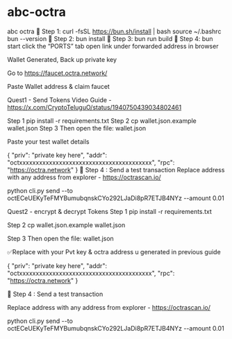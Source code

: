 # abc-octra
abc octra
🔹 Step 1:
curl -fsSL https://bun.sh/install | bash
source ~/.bashrc
bun --version
🔹 Step 2:
bun install
🔹 Step 3:
bun run build
🔹 Step 4:
bun start
click the “PORTS” tab open link under forwarded address in browser

Wallet Generated, Back up private key

Go to https://faucet.octra.network/

Paste Wallet address & claim faucet



Quest1 - Send Tokens
Video Guide - https://x.com/CryptoTeluguO/status/1940750439034802461

Step 1
pip install -r requirements.txt
Step 2
cp wallet.json.example wallet.json
Step 3
Then open the file: wallet.json

Paste your test wallet details

{
  "priv": "private key here",
  "addr": "octxxxxxxxxxxxxxxxxxxxxxxxxxxxxxxxxxxxxxxxx",
  "rpc": "https://octra.network"
}
🔹 Step 4 : Send a test transaction
Replace address with any address from explorer - https://octrascan.io/

python cli.py send --to octECeUEKyTeFMYBumubqnskCYo292LJaDi8pR7ETJB4NYz --amount 0.01

Quest2 - encrypt & decrypt Tokens
Step 1
pip install -r requirements.txt

Step 2
cp wallet.json.example wallet.json

Step 3
Then open the file: wallet.json

✅Replace with your Pvt key & octra address u generated in previous guide

{
  "priv": "private key here",
  "addr": "octxxxxxxxxxxxxxxxxxxxxxxxxxxxxxxxxxxxxxxxx",
  "rpc": "https://octra.network"
}

🔹 Step 4 : Send a test transaction

Replace address with any address from explorer - https://octrascan.io/

python cli.py send --to octECeUEKyTeFMYBumubqnskCYo292LJaDi8pR7ETJB4NYz --amount 0.01
